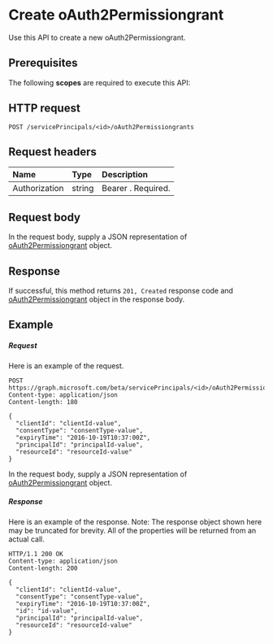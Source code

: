 # Create oAuth2Permissiongrant

Use this API to create a new oAuth2Permissiongrant.
## Prerequisites
The following **scopes** are required to execute this API: 
## HTTP request
<!-- { "blockType": "ignored" } -->
```http
POST /servicePrincipals/<id>/oAuth2Permissiongrants

```
## Request headers
| Name       | Type | Description|
|:---------------|:--------|:----------|
| Authorization  | string  | Bearer <token>. Required. |

## Request body
In the request body, supply a JSON representation of [oAuth2Permissiongrant](../resources/oAuth2Permissiongrant.md) object.


## Response
If successful, this method returns `201, Created` response code and [oAuth2Permissiongrant](../resources/oAuth2Permissiongrant.md) object in the response body.

## Example
##### Request
Here is an example of the request.
<!-- {
  "blockType": "request",
  "name": "create_oAuth2Permissiongrant_from_serviceprincipal"
}-->
```http
POST https://graph.microsoft.com/beta/servicePrincipals/<id>/oAuth2Permissiongrants
Content-type: application/json
Content-length: 180

{
  "clientId": "clientId-value",
  "consentType": "consentType-value",
  "expiryTime": "2016-10-19T10:37:00Z",
  "principalId": "principalId-value",
  "resourceId": "resourceId-value"
}
```
In the request body, supply a JSON representation of [oAuth2Permissiongrant](../resources/oAuth2Permissiongrant.md) object.
##### Response
Here is an example of the response. Note: The response object shown here may be truncated for brevity. All of the properties will be returned from an actual call.
<!-- {
  "blockType": "response",
  "truncated": true,
  "@odata.type": "microsoft.graph.oAuth2Permissiongrant"
} -->
```http
HTTP/1.1 200 OK
Content-type: application/json
Content-length: 200

{
  "clientId": "clientId-value",
  "consentType": "consentType-value",
  "expiryTime": "2016-10-19T10:37:00Z",
  "id": "id-value",
  "principalId": "principalId-value",
  "resourceId": "resourceId-value"
}
```

<!-- uuid: 8fcb5dbc-d5aa-4681-8e31-b001d5168d79
2015-10-25 14:57:30 UTC -->
<!-- {
  "type": "#page.annotation",
  "description": "Create oAuth2Permissiongrant",
  "keywords": "",
  "section": "documentation",
  "tocPath": ""
}-->